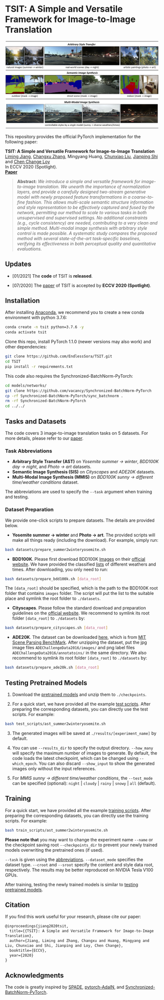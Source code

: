 # TSIT: A Simple and Versatile Framework for Image-to-Image Translation

![teaser](resources/teaser.jpg)

This repository provides the official PyTorch implementation for the following paper:

**TSIT: A Simple and Versatile Framework for Image-to-Image Translation**<br>
[Liming Jiang](https://liming-jiang.com/),  [Changxu Zhang](http://zhangcx.top/), Mingyang Huang, [Chunxiao Liu](https://scholar.google.com/citations?user=4m061tYAAAAJ&hl=en&oi=ao), [Jianping Shi](http://shijianping.me/) and [Chen Change Loy](http://personal.ie.cuhk.edu.hk/~ccloy/)<br>
In ECCV 2020 (Spotlight).<br>
[**Paper**](https://arxiv.org/abs/2007.12072)
> **Abstract:** *We introduce a simple and versatile framework for image-to-image translation. We unearth the importance of normalization layers, and provide a carefully designed two-stream generative model with newly proposed feature transformations in a coarse-to-fine fashion. This allows multi-scale semantic structure information and style representation to be effectively captured and fused by the network, permitting our method to scale to various tasks in both unsupervised and supervised settings. No additional constraints (e.g., cycle consistency) are needed, contributing to a very clean and simple method. Multi-modal image synthesis with arbitrary style control is made possible. A systematic study compares the proposed method with several state-of-the-art task-specific baselines, verifying its effectiveness in both perceptual quality and quantitative evaluations.*

## Updates

- [01/2021] The **code** of TSIT is **released**.

- [07/2020] The [paper](https://arxiv.org/abs/2007.12072) of TSIT is accepted by **ECCV 2020 (Spotlight)**.

## Installation

After installing [Anaconda](https://www.anaconda.com/), we recommend you to create a new conda environment with python 3.7.6:

```bash
conda create -n tsit python=3.7.6 -y
conda activate tsit
```

Clone this repo, install PyTorch 1.1.0 (newer versions may also work) and other dependencies:

```bash
git clone https://github.com/EndlessSora/TSIT.git
cd TSIT
pip install -r requirements.txt
```

This code also requires the Synchronized-BatchNorm-PyTorch:

```bash
cd models/networks/
git clone https://github.com/vacancy/Synchronized-BatchNorm-PyTorch
cp -rf Synchronized-BatchNorm-PyTorch/sync_batchnorm .
rm -rf Synchronized-BatchNorm-PyTorch
cd ../../
```

## Tasks and Datasets

The code covers 3 image-to-image translation tasks on 5 datasets. For more details, please refer to our [paper](https://arxiv.org/abs/2007.12072).

### Task Abbreviations

* **Arbitrary Style Transfer (AST)** on *Yosemite summer → winter*, *BDD100K day → night*, and *Photo → art* datasets.
* **Semantic Image Synthesis (SIS)** on *Cityscapes* and *ADE20K* datasets.
* **Multi-Modal Image Synthesis (MMIS)** on *BDD100K sunny → different time/weather conditions* dataset.

The abbreviations are used to specify the `--task` argument when training and testing.

### Dataset Preparation

We provide one-click scripts to prepare datasets. The details are provided below.

* **Yosemite summer → winter** and **Photo → art**. The provided scripts will make all things ready (including the download). For example, simply run:

```bash
bash datasets/prepare_summer2winteryosemite.sh
```

* **BDD100K**. Please first download BDD100K [Images](https://doc.bdd100k.com/download.html#images) on their [official website](https://bdd-data.berkeley.edu/). We have provided the classified [lists](./datasets/bdd100k_lists) of different weathers and times. After downloading, you only need to run:

```bash
bash datasets/prepare_bdd100k.sh [data_root]
```

The `[data_root]` should be specified, which is the path to the BDD100K root folder that contains `images` folder. The script will put the list to the suitable place and symlink the root folder to `./datasets`.

* **Cityscapes**. Please follow the standard download and preparation guidelines on the [official website](https://www.cityscapes-dataset.com/). We recommend to symlink its root folder `[data_root]` to `./datasets` by:

```bash
bash datasets/prepare_cityscapes.sh [data_root]
```

* **ADE20K**. The dataset can be downloaded [here](http://data.csail.mit.edu/places/ADEchallenge/ADEChallengeData2016.zip), which is from [MIT Scene Parsing BenchMark](http://sceneparsing.csail.mit.edu/). After unzipping the dataset, put the jpg image files `ADEChallengeData2016/images/` and png label files `ADEChallengeData2016/annotatoins/` in the same directory. We also recommend to symlink its root folder `[data_root]` to `./datasets` by:

```bash
bash datasets/prepare_ade20k.sh [data_root]
```

## Testing Pretrained Models

1. Download the [pretrained models](https://drive.google.com/file/d/1eyLqSOifR1-UGY8yg8DrW6q7GSHKxCof/view?usp=sharing) and unzip them to `./checkpoints`.

2. For a quick start, we have provided all the example [test scripts](./test_scripts). After preparing the corresponding datasets, you can directly use the test scripts. For example:

```bash
bash test_scripts/ast_summer2winteryosemite.sh
```

3. The generated images will be saved at `./results/[experiment_name]` by default.

4. You can use `--results_dir` to specify the output directory. `--how_many` will specify the maximum number of images to generate. By default, the code loads the latest checkpoint, which can be changed using `--which_epoch`. You can also discard `--show_input` to show the generated images only without the input references.

5. For *MMIS sunny → different time/weather conditions*, the `--test_mode` can be specified (optional): `night` | `cloudy` | `rainy` | `snowy` | `all` (default).

## Training

For a quick start, we have provided all the example [training scripts](./train_scripts). After preparing the corresponding datasets, you can directly use the training scripts. For example:

```bash
bash train_scripts/ast_summer2winteryosemite.sh
```

**Please note that** you may want to change the experiment name `--name` or the checkpoint saving root `--checkpoints_dir` to prevent your newly trained models overwriting the pretrained ones (if used).

`--task` is given using the [abbreviations](#task-abbreviations). `--dataset_mode` specifies the dataset type. `--croot` and `--sroot` specify the content and style data root, respectively. The results may be better reproduced on NVIDIA Tesla V100 GPUs.

After training, testing the newly trained models is similar to [testing pretrained models](#testing-pretrained-models).

## Citation

If you find this work useful for your research, please cite our paper:

```
@inproceedings{jiang2020tsit,
  title={{TSIT}: A Simple and Versatile Framework for Image-to-Image Translation},
  author={Jiang, Liming and Zhang, Changxu and Huang, Mingyang and Liu, Chunxiao and Shi, Jianping and Loy, Chen Change},
  booktitle={ECCV},
  year={2020}
}
```

## Acknowledgments

The code is greatly inspired by [SPADE](https://github.com/NVlabs/SPADE), [pytorch-AdaIN](https://github.com/naoto0804/pytorch-AdaIN), and [Synchronized-BatchNorm-PyTorch](https://github.com/vacancy/Synchronized-BatchNorm-PyTorch).
